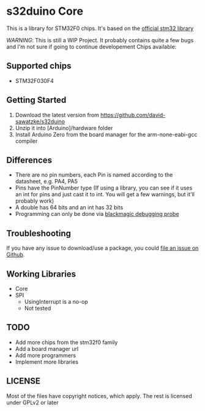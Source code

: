 # s32duino Core

This is a library for STM32F0 chips. It's based on the [official stm32 library](https://github.com/stm32duino/Arduino_Core_STM32)

*WARNING*: This is still a WIP Project. It probably contains quite a few bugs and I'm not sure if going to continue developement
Chips available:

## Supported chips

- STM32F030F4

## Getting Started

1. Download the latest version from https://github.com/david-sawatzke/s32duino
2. Unzip it into [Arduino]/hardware folder
3. Install Arduino Zero from the board manager for the arm-none-eabi-gcc compiler

## Differences

- There are no pin numbers, each Pin is named according to the datasheet, e.g. PA4, PA5
- Pins have the PinNumber type
  (If using a library, you can see if it uses an int for pins and just cast it
  to int. You will get a few warnings, but it'll probably work)
- A double has 64 bits and an int has 32 bits
- Programming can only be done via [blackmagic debugging probe](https://github.com/blacksphere/blackmagic)

## Troubleshooting

If you have any issue to download/use a package, you could [file an issue on Github](https://github.com/david-sawatzke/s32duino/issues/new).

## Working Libraries
- Core
- SPI
  - UsingInterrupt is a no-op
  - Not tested

## TODO

- Add more chips from the stm32f0 family
- Add a board manager url
- Add more programmers
- Implement more libraries

## LICENSE
Most of the files have copyright notices, which apply. The rest is licensed
under GPLv2 or later
